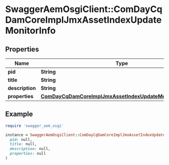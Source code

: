 # SwaggerAemOsgiClient::ComDayCqDamCoreImplJmxAssetIndexUpdateMonitorInfo

## Properties

| Name | Type | Description | Notes |
| ---- | ---- | ----------- | ----- |
| **pid** | **String** |  | [optional] |
| **title** | **String** |  | [optional] |
| **description** | **String** |  | [optional] |
| **properties** | [**ComDayCqDamCoreImplJmxAssetIndexUpdateMonitorProperties**](ComDayCqDamCoreImplJmxAssetIndexUpdateMonitorProperties.md) |  | [optional] |

## Example

```ruby
require 'swagger_aem_osgi'

instance = SwaggerAemOsgiClient::ComDayCqDamCoreImplJmxAssetIndexUpdateMonitorInfo.new(
  pid: null,
  title: null,
  description: null,
  properties: null
)
```

